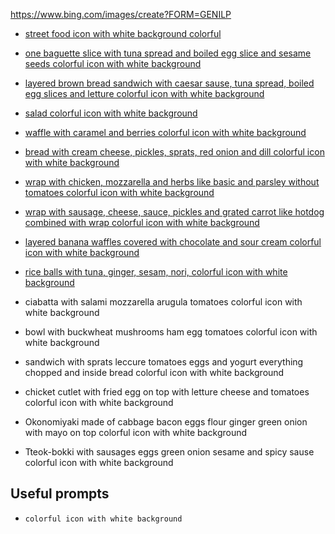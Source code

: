 https://www.bing.com/images/create?FORM=GENILP

- [street food icon with white background colorful](streetfood/_2df2d93d-b651-4a1f-bfaf-4de6c32fd178.jpeg)
- [one baguette slice with tuna spread and boiled egg slice and sesame seeds colorful icon with white background](tuna-sandwich/_6f92544c-ede6-4bf5-a4bb-c51f4ce808f7.jpeg)
- [layered  brown bread sandwich with caesar sause, tuna spread, boiled egg slices and letture colorful icon with white background](smoked-salmon-sandwich/_5f8a54d3-5c23-4547-9722-985aec379191.jpeg)
- [salad colorful icon with white background](salad/_83d1491c-93bb-40c6-a426-c3a00a175772.jpeg)
- [waffle with caramel and berries colorful icon with white background](waffles)
- [bread with cream cheese, pickles, sprats, red onion and dill colorful icon with white background](sprats/_daefe88a-40da-4280-868f-bfb8d5ce468a.jpeg)
- [wrap with chicken, mozzarella and herbs like basic and parsley without tomatoes colorful icon with white background](chicken-wrap/_ba2d7d2b-9c63-4dd7-a1c0-7334e21800dc.jpeg)
- [wrap with sausage, cheese, sauce, pickles and grated carrot like hotdog combined with wrap colorful icon with white background](quesadogos/_6407963c-0ff8-46c5-b883-d28f2bd37a54.jpeg)
- [layered banana waffles covered with chocolate and sour cream colorful icon with white background](banana-waffles/_77a41097-b989-41a3-8637-deef2ea2938b.jpeg)

- [rice balls with tuna, ginger, sesam, nori, colorful icon with white background]()
-  ciabatta with salami mozzarella arugula tomatoes  colorful icon with white background
- bowl with buckwheat mushrooms ham egg tomatoes colorful icon with white background
- sandwich with sprats leccure tomatoes eggs and yogurt everything chopped and inside bread colorful icon with white background
- chicket cutlet with fried egg on top with letture cheese and tomatoes colorful icon with white background
- Okonomiyaki made of cabbage bacon eggs flour ginger green onion with mayo on top colorful icon with white background
- Tteok-bokki with sausages eggs green onion sesame and spicy sause colorful icon with white background


## Useful prompts

- `colorful icon with white background`